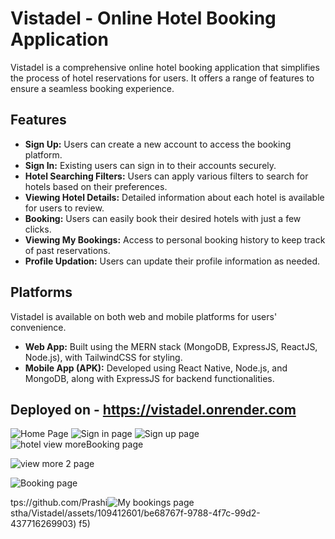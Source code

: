# Vistadel - Online Hotel Booking Application

Vistadel is a comprehensive online hotel booking application that simplifies the process of hotel reservations for users. It offers a range of features to ensure a seamless booking experience.

## Features

- **Sign Up:** Users can create a new account to access the booking platform.
- **Sign In:** Existing users can sign in to their accounts securely.
- **Hotel Searching Filters:** Users can apply various filters to search for hotels based on their preferences.
- **Viewing Hotel Details:** Detailed information about each hotel is available for users to review.
- **Booking:** Users can easily book their desired hotels with just a few clicks.
- **Viewing My Bookings:** Access to personal booking history to keep track of past reservations.
- **Profile Updation:** Users can update their profile information as needed.

## Platforms

Vistadel is available on both web and mobile platforms for users' convenience.

- **Web App:** Built using the MERN stack (MongoDB, ExpressJS, ReactJS, Node.js), with TailwindCSS for styling.
- **Mobile App (APK):** Developed using React Native, Node.js, and MongoDB, along with ExpressJS for backend functionalities.

## Deployed on - https://vistadel.onrender.com

![Home Page](https://github.com/Prashistha/Vistadel/assets/109412601/7501f476-aabf-4c6b-9af7-f693831d60f5)
![Sign in page](https://github.com/Prashistha/Vistadel/assets/109412601/a56a19c0-8096-42d9-a39f-26b02dc336a4)
![Sign up page](https://github.com/Prashistha/Vistadel/assets/109412601/19867f53-d58e-404a-903d-e2252f43b60c)
![hotel view more![Booking page](https://github.com/Prashistha/Vistadel/assets/109412601/04ab514d-d249-4030-b24f-4e6857e4342c)
](https://github.com/Prashistha/Vistadel/assets/109412601/a8159fc1-6a2b-4aa6-9817-19972989b170)

![view more 2 page](https://github.com/Prashistha/Vistadel/assets/109412601/45f797a3-155f-45ec-9133-575ccbc534ed)

![Booking page](https://github.com/Prashistha/Vistadel/assets/109412601/6b61f95c-01bc-4efd-901e-d92439c6f701)

tps://github.com/Prashi![My bookings page](https://github.com/Prashistha/Vistadel/assets/109412601/7a2dfe91-fc19-434d-b045-6dea0bf63cf3)
stha/Vistadel/assets/109412601/be68767f-9788-4f7c-99d2-437716269903)
f5)

